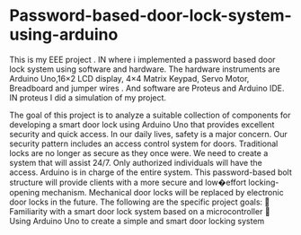 # Password-based-door-lock-system-using-arduino
This is my EEE project . IN where i implemented a password based door lock system using software and hardware. The hardware instruments are Arduino Uno,16×2 LCD display, 4×4 Matrix Keypad, Servo Motor, Breadboard and jumper wires  . And software are Proteus and Arduino IDE. IN proteus I did a simulation of my project.

The goal of this project is to analyze a suitable collection of
components for developing a smart door lock using Arduino Uno
that provides excellent security and quick access. In our daily
lives, safety is a major concern. Our security pattern includes an
access control system for doors. Traditional locks are no longer
as secure as they once were. We need to create a system that will
assist 24/7. Only authorized individuals will have the access.
Arduino is in charge of the entire system. This password-based
bolt structure will provide clients with a more secure and low�effort locking-opening mechanism. Mechanical door locks will
be replaced by electronic door locks in the future.
The following are the specific project goals:
 Familiarity with a smart door lock system based on a
microcontroller
 Using Arduino Uno to create a simple and smart door
locking system


